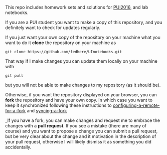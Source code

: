 
This repo includes homework sets and solutions for [PUI2016](http://cosmo.nyu.edu/PUI2016), and lab notebooks.

If you are a PUI student you want to make a copy of this repository, and you definitely want to check for updates regularly.

If you just want your own copy of the repository on your machine what you want to do it __clone__ the repository on your machine as
```
git clone https://github.com/fedhere/UInotebooks.git
```
That way if I make changes you can update them locally on your machine with 
```
git pull
```
but you will not be able to make changes to my repository (as it should be).

Otherwise, if you want the repository displayed on your browser, you can __fork__ the repository and have your own copy. 
In which case you want to keep it synchronized following these instructions to 
[configuring-a-remote-for-a-fork](https://help.github.com/articles/configuring-a-remote-for-a-fork/) and
[syncing-a-fork](https://help.github.com/articles/syncing-a-fork/)
 
 _If you have a fork, you can make changes and request me to embrace the changes with a __pull request__. 
 If you see a mistake (there are many of course) and you want to propose a change you can submit a pull request, 
 but be very clear about the change and it motivation in the description of your pull request, 
 otherwise I will likely dismiss it as something you did accidentally.
 
